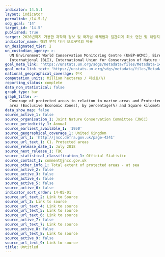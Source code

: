 ```yaml
---
indicator: 14.5.1
layout: indicator
permalink: /14-5-1/
sdg_goal: '14'
target_id: '14.5'
published: true
target: 2020년까지 가용한 과학적 정보 및 국가법·국제법과 일관되게 최소 연안 및 해양지역의 10% 보호
indicator_name: 해양 면적 대비 보호구역의 비율
un_designated_tier: I
un_custodian_agency: >-
  UN Environment World Conservation Monitoring Centre (UNEP-WCMC), BirdLife
  International (BLI), International Union for Conservation of Nature (IUCN)
goal_meta_link: 'https://unstats.un.org/sdgs/metadata/files/Metadata-14-05-01.pdf'
goal_meta_link_text: 'https://unstats.un.org/sdgs/metadata/files/Metadata-14-05-01.pdf'
national_geographical_coverage: 전국
computation_units: Million hectares / 퍼센트(%)
reporting_status: complete
data_non_statistical: false
graph_type: bar
graph_title: >-
  Coverage of protected areas in relation to marine areas and Protected marine
  area (Exclusive Economic Zones), by percentage(%) and Square kilometres
data_show_map: false
source_active_1: false
source_organisation_1: Joint Nature Conservation Committee (JNCC)
source_periodicity_1: Annual
source_earliest_available_1: '1950'
source_geographical_coverage_1: United Kingdom
source_url_1: 'http://jncc.defra.gov.uk/page-4241'
source_url_text_1: C1. Protected areas
source_release_date_1: July 2018
source_next_release_1: TBC
source_statistical_classification_1: Official Statistic
source_contact_1: comment@jncc.gov.uk
source_other_info_1: Total extent of protected areas - at sea
source_active_2: false
source_active_3: false
source_active_4: false
source_active_5: false
source_active_6: false
indicator_sort_order: 14-05-01
source_url_text_2: Link to Source
source_url_3: Link to source
source_url_text_4: Link to source
source_url_text_5: Link to source
source_url_text_6: Link to source
source_active_7: false
source_url_text_7: Link to source
source_active_8: false
source_url_text_8: Link to source
source_active_9: false
source_url_text_9: Link to source
title: Untitled
---
```


